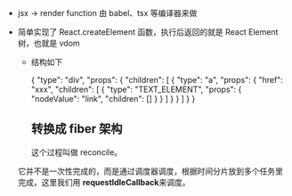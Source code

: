 - jsx -> render function 由 babel、tsx 等编译器来做
- 简单实现了 React.createElement 函数，执行后返回的就是 React Element 树，也就是 vdom

  - 结构如下
      <div> 
      {
      "type": "div",
      "props": {
        "children": [
          {
            "type": "a",
            "props": {
              "href": "xxx",
              "children": [
                {
                  "type": "TEXT_ELEMENT",
                  "props": {
                    "nodeValue": "link",
                    "children": []
                  }
                }
              ]
            }
          }
        ]
      }
    }
      </div>

    ## 转换成 fiber 架构

    这个过程叫做 reconcile。

  它并不是一次性完成的，而是通过调度器调度，根据时间分片放到多个任务里完成，这里我们用 <strong>requestIdleCallback</strong>来调度。
